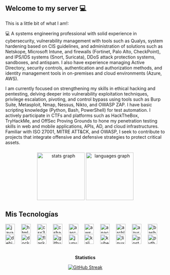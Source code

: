 ## Welcome to my server 💻


This is a little bit of what I am!:

💻 
A systems engineering professional with solid experience in cybersecurity, vulnerability management with tools such as Qualys, system hardening based on CIS guidelines, and administration of solutions such as Netskope, Microsoft Intune, and firewalls (Fortinet, Palo Alto, CheckPoint), and IPS/IDS systems (Snort, Suricata), DDoS attack protection systems, sandboxes, and antispam. I also have experience managing Active Directory, security controls, authentication and authorization methods, and identity management tools in on-premises and cloud environments (Azure, AWS).

I am currently focused on strengthening my skills in ethical hacking and pentesting, delving deeper into vulnerability exploitation techniques, privilege escalation, pivoting, and control bypass using tools such as Burp Suite, Metasploit, Nmap, Nessus, Nikto, and OWASP ZAP. I have basic scripting knowledge (Python, Bash, PowerShell) for test automation. I actively participate in CTFs and platforms such as HackTheBox, TryHackMe, and OffSec Proving Grounds to hone my penetration testing skills in web and mobile applications, APIs, AD, and cloud infrastructures. Familiar with ISO 27001, MITRE ATT&CK, and OWASP, I seek to contribute to projects that integrate offensive and defensive strategies to protect critical assets.

###

<div align="center">
  <img src="https://github-readme-stats.vercel.app/api?username=Cyberdark-Security&hide_title=false&hide_rank=false&show_icons=true&include_all_commits=true&count_private=true&disable_animations=false&theme=dracula&locale=en&hide_border=false" height="150" alt="stats graph"  />
  <img src="https://github-readme-stats.vercel.app/api/top-langs?username=Cyberdark-Security&locale=en&hide_title=false&layout=compact&card_width=320&langs_count=5&theme=dracula&hide_border=false" height="150" alt="languages graph"  />
</div>

###

## Mis Tecnologías

<div align="left">
  <img src="https://cdn.jsdelivr.net/gh/devicons/devicon/icons/javascript/javascript-original.svg" height="30" alt="javascript logo" />
  <img width="12" />
  <img src="https://cdn.jsdelivr.net/gh/devicons/devicon/icons/html5/html5-original.svg" height="30" alt="html5 logo" />
  <img width="12" />
  <img src="https://cdn.jsdelivr.net/gh/devicons/devicon/icons/css3/css3-original.svg" height="30" alt="css3 logo" />
  <img width="12" />
  <img src="https://cdn.jsdelivr.net/gh/devicons/devicon/icons/csharp/csharp-original.svg" height="30" alt="csharp logo" />
  <img width="12" />
  <img src="https://cdn.jsdelivr.net/gh/devicons/devicon@latest/icons/aarch64/aarch64-original.svg" height="30" alt="aarch64 logo" />
  <img width="12" />
  <img src="https://cdn.jsdelivr.net/gh/devicons/devicon@latest/icons/amazonwebservices/amazonwebservices-original-wordmark.svg" height="30" alt="aws logo" />
  <img width="12" />
  <img src="https://cdn.jsdelivr.net/gh/devicons/devicon@latest/icons/anaconda/anaconda-original-wordmark.svg" height="30" alt="anaconda logo" />
  <img width="12" />
  <img src="https://cdn.jsdelivr.net/gh/devicons/devicon@latest/icons/archlinux/archlinux-original-wordmark.svg" height="30" alt="archlinux logo" />
  <img width="12" />
  <img src="https://cdn.jsdelivr.net/gh/devicons/devicon@latest/icons/azure/azure-original-wordmark.svg" height="30" alt="azure logo" />
  <img width="12" />
  <img src="https://cdn.jsdelivr.net/gh/devicons/devicon@latest/icons/bash/bash-original.svg" height="30" alt="bash logo" />
  <img width="12" />
  <img src="https://cdn.jsdelivr.net/gh/devicons/devicon@latest/icons/debian/debian-original-wordmark.svg" height="30" alt="debian logo" />
  <img width="12" />
  <img src="https://cdn.jsdelivr.net/gh/devicons/devicon@latest/icons/docker/docker-original-wordmark.svg" height="30" alt="docker logo" />
  <img width="12" />
  <img src="https://cdn.jsdelivr.net/gh/devicons/devicon@latest/icons/flask/flask-original-wordmark.svg" height="30" alt="flask logo" />
  <img width="12" />
  <img src="https://cdn.jsdelivr.net/gh/devicons/devicon@latest/icons/github/github-original.svg" height="30" alt="github logo" />
  <img width="12" />
  <img src="https://cdn.jsdelivr.net/gh/devicons/devicon@latest/icons/jupyter/jupyter-original-wordmark.svg" height="30" alt="jupyter logo" />
  <img width="12" />
  <img src="https://cdn.jsdelivr.net/gh/devicons/devicon@latest/icons/kalilinux/kalilinux-original.svg" height="30" alt="kali logo" />
  <img width="12" />
  <img src="https://cdn.jsdelivr.net/gh/devicons/devicon@latest/icons/kubernetes/kubernetes-original-wordmark.svg" height="30" alt="kubernetes logo" />
  <img width="12" />
  <img src="https://cdn.jsdelivr.net/gh/devicons/devicon@latest/icons/linux/linux-original.svg" height="30" alt="linux logo" />
  <img width="12" />
  <img src="https://cdn.jsdelivr.net/gh/devicons/devicon@latest/icons/postman/postman-original-wordmark.svg" height="30" alt="postman logo" />
  <img width="12" />
  <img src="https://cdn.jsdelivr.net/gh/devicons/devicon@latest/icons/python/python-original-wordmark.svg" height="30" alt="python logo" />
</div>
<br clear="both">



</div>
<p></p>
<p></p>
<p align="center"><strong>Statistics</strong></p>
<div align="center">
 </a>
</div>
<div align="center">
 <a href="https://git.io/streak-stats"><img src="https://streak-stats.demolab.com?user=Cyberdark-Security&theme=dark&hide_border=true" alt="GitHub Streak" /></a>
</a>
</div>
<p></p>
<p></p>
<p></p>
<p></p>
<p></p>
<p></p>

<!--
**Cyberdark-Security/Cyberdark-Security** is a ✨ _special_ ✨ repository because its `README.md` (this file) appears on your GitHub profile.
-->
